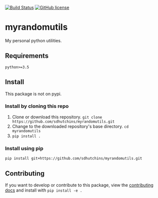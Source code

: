 [![Build Status](https://travis-ci.com/sdhutchins/myrandomutils.svg?branch=master)](https://travis-ci.com/sdhutchins/myrandomutils)
[![GitHub license](https://img.shields.io/github/license/sdhutchins/random-utils.svg)](https://github.com/sdhutchins/myrandomutils/blob/master/LICENSE)

# myrandomutils

My personal python utilities.

## Requirements

`python>=3.5`

## Install

This package is not on pypi.

### Install by cloning this repo

1. Clone or download this repository. `git clone https://github.com/sdhutchins/myrandomutils.git`
2. Change to the downloaded repository's base directory. `cd myrandomutils`
3. `pip install .`

### Install using pip
 
`pip install git+https://github.com/sdhutchins/myrandomutils.git`


## Contributing
If you want to develop or contribute to this package, view the [contributing docs](https://github.com/sdhutchins/myrandomutils/blob/master/CONTRIBUTING.rst) and install with `pip install -e .`

